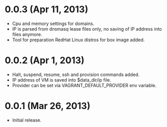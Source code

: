 # 0.0.3 (Apr 11, 2013)

* Cpu and memory settings for domains.
* IP is parsed from dnsmasq lease files only, no saving of IP address into
  files anymore.
* Tool for preparation RedHat Linux distros for box image added.

# 0.0.2 (Apr 1, 2013)

* Halt, suspend, resume, ssh and provision commands added.
* IP address of VM is saved into $data_dir/ip file.
* Provider can be set via VAGRANT_DEFAULT_PROVIDER env variable.

# 0.0.1 (Mar 26, 2013)

* Initial release.
